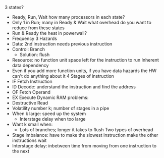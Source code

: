 3 states?
- Ready, Run, Wait
how many processors in each state?
- Only 1 in Run; many in Ready & Wait
what overhead do you want to reduce from these states
- Run & Ready
the heat in powerwall?
- Frequency
3 Hazards
- Data: 2nd instruction needs previous instruction
- Control: Branch
	- Solution: flush
- Resource: no function unit space left for the instruction to run
Inherent data dependency
- Even if you add more function units, if you have data hazards the HW can't do anything about it
4 Stages of instruction
- IF Fetch Instruction
- ID Decode: understand the instruction and find the address
- OF Fetch Operand
- EX Execute
Dynamic RAM problems:
- Destructive Read
- Volatility
number k; number of stages in a pipe
- When k large: speed up the system
	- Interstage delay when too large
- Want k small when:
	- Lots of branches; longer it takes to flush
Two types of overhead
- Stage imbalance: have to make the slowest instruction make the other instructions wait
- Interstage delay: inbetween time from moving from one instruction to the next
